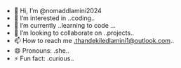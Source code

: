 - 👋 Hi, I’m @nomaddlamini2024
- 👀 I’m interested in ..coding..
- 🌱 I’m currently ..learning to code ...
- 💞️ I’m looking to collaborate on ..projects..
- 📫 How to reach me .thandekiledlamini1@outlook.com..
- 😄 Pronouns: .she..
- ⚡ Fun fact: .curious..

<!---
nomaddlamini2024/nomaddlamini2024 is a ✨ special ✨ repository because its `README.md` (this file) appears on your GitHub profile.
You can click the Preview link to take a look at your changes.
--->
